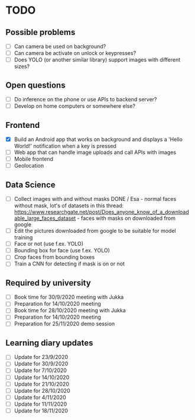 # TODO

## Possible problems
- [ ] Can camera be used on background?
- [ ] Can camera be activate on unlock or keypresses?
- [ ] Does YOLO (or another similar library) support images with different sizes?

## Open questions
- [ ] Do inference on the phone or use APIs to backend server?
- [ ] Develop on home computers or somewhere else?

## Frontend
- [x] Build an Android app that works on background and displays a 'Hello World!' notification when a key is pressed
- [ ] Web app that can handle image uploads and call APIs with images
- [ ] Mobile frontend
- [ ] Geolocation

## Data Science
- [ ] Collect images with and without masks DONE / Esa
      - normal faces without mask, lot's of datasets in this thread: https://www.researchgate.net/post/Does_anyone_know_of_a_downloadable_large_faces_dataset
      - faces with masks on downloaded from google
- [ ] Edit the pictures downloaded from google to be suitable for model training
- [ ] Face or not (use f.ex. YOLO)
- [ ] Bounding box for face (use f.ex. YOLO)
- [ ] Crop faces from bounding boxes
- [ ] Train a CNN for detecting if mask is on or not

## Required by university
- [ ] Book time for 30/9/2020 meeting with Jukka
- [ ] Preparation for 14/10/2020 meeting
- [ ] Book time for 28/10/2020 meeting with Jukka
- [ ] Preparation for 14/10/2020 meeting
- [ ] Preparation for 25/11/2020 demo session

## Learning diary updates
- [ ] Update for 23/9/2020
- [ ] Update for 30/9/2020
- [ ] Update for 7/10/2020
- [ ] Update for 14/10/2020
- [ ] Update for 21/10/2020
- [ ] Update for 28/10/2020
- [ ] Update for 4/11/2020
- [ ] Update for 11/11/2020
- [ ] Update for 18/11/2020
